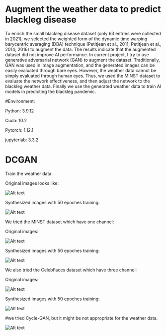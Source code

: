 # Augment the weather data to predict blackleg disease 
To enrich the small blackleg disease dataset (only 63 entries were collected in 2021), we selected the weighted form of the dynamic time warping barycentric averaging (DBA) technique (Petitjean et al., 2011; Petitjean et al., 2014; 2016) to augment the data. The results indicate that the augmented dataset did not improve AI performance. In current project, I try to use generative adversarial network (GAN) to augment the dataset. Traditionally, GAN was used in image augmentation, and the generated images can be easily evaluated through bare eyes. However, the weather data cannot be simply evaluated through human eyes. Thus, we used the MINST dataset to evaluate the network effectiveness, and then adjust the network to the blackleg weather data. Finally we use the generated weather data to train AI models in predicting the blackleg pandemic.

#Environment:

Python: 3.9.12

Cuda: 10.2

Pytorch: 1.12.1

jupyterlab: 3.3.2

# DCGAN
Train the weather data:

Original images looks like:

![Alt text](https://github.com/hanzi4389604/Data_aug_with_GAN/blob/master/Results/weather_syn0.png)

Synthesized images with 50 epoches training:

![Alt text](https://github.com/hanzi4389604/Data_aug_with_GAN/blob/master/Results/weather_syn1.png)


We tried the MINST dataset which have one channel:

Original images:

![Alt text](https://github.com/hanzi4389604/Data_aug_with_GAN/blob/master/Results/number_orig.png)

Synthesized images with 50 epoches training:

![Alt text](https://github.com/hanzi4389604/Data_aug_with_GAN/blob/master/Results/num_syn.png)

We also tried the CelebFaces dataset which have three channel:

Original images:

![Alt text](https://github.com/hanzi4389604/Data_aug_with_GAN/blob/master/Results/face_orig.png)

Synthesized images with 50 epoches training:

![Alt text](https://github.com/hanzi4389604/Data_aug_with_GAN/blob/master/Results/face_syn.png)


#we tried Cycle-GAN, but it might be not appropriate for the weather data. 

![Alt text](https://github.com/hanzi4389604/Data_aug_with_GAN/blob/master/Results/final_zebra_horse.png)
